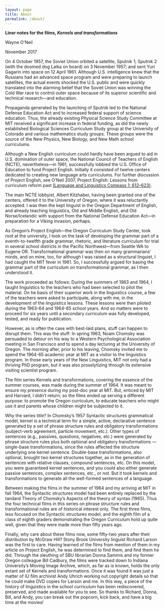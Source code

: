 ```yaml
---
layout: page
title: About
permalink: /about/
---
```

__Liner notes for the films, *Kernels and transformations*__

Wayne O'Neil

November 2017

On 4 October 1957, the Soviet Union orbited a satellite, Sputnik 1; Sputnik 2 (with the doomed dog Laika on board) on 3 November 1957; and sent Yuri Gagarin into space on 12 April 1961. Although U.S. intelligence knew that the Russians had an advanced space program and were preparing to launch satellites, the actual events shocked the U.S. public and were quickly translated into the alarming belief that the Soviet Union was winning the Cold War race to control outer space because of its superior scientific and technical research—and education.

Propaganda generated by the launching of Sputnik led to the National Defense
Education Act and to increased federal support of science education. Thus, the already existing Physical Science Study Committee at MIT received a significant increase in federal funding, as did the newly established Biological Sciences Curriculum Study group at the University of Colorado and various mathematics study groups. These groups were the source of the New Physics, New Biology, and New Math school curriculums.

Although a New English curriculum could hardly have been argued to aid in U.S. domination of outer space, the National Council of Teachers of English (NCTE), nevertheless—in 1961, successfully lobbied the U.S. Office of Education to fund Project English. Initially it consisted of twelve centers dedicated to creating new language arts curriculums. For further discussion of Project English, see O’Neil 2007, Project English: Lessons from curriculum reform past [(Language and Linguistics Compass 1: 612–623)](http://web.mit.edu/waoneil/www/k12/project_final.pdf). 

The main NCTE lobbyist, Albert Kitzhaber, having been granted one of the centers, offered it to the University of Oregon, where it was reluctantly accepted. I was then the kept linguist in the Oregon Department of English, and already teaching linguistics, Old and Middle English, and Old Norse/Icelandic with support from the National Defense Education Act—in preparation for a Viking invasion, perhaps.

As Oregon’s Project English—the Oregon Curriculum Study Center, took root at the university, I took on the task of developing the grammar part of a eventh-to-twelfth grade grammar, rhetoric, and literature curriculum for trial in several school districts in the Pacific Northwest—from Seattle WA to Eugene OR. Transformational grammar was then on many grammarians’ minds, and on mine, too, for although I was raised as a structural linguist, I had caught the MIT fever in 1961. So, I successfully argued for basing the grammar part of the curriculum on transformational grammar, as I then understood it.

The work proceeded as follows: During the summers of 1963 and 1964, I taught linguistics to the teachers who had been selected to pilot the material. On  he basis of their superior work in the linguistics course, a few of the teachers were asked to participate, along with me, in the development of the linguistics lessons. These lessons were then piloted during the 1963-64 and 1964-65 school years. And so matters were to proceed for six years until a secondary curriculum was fully developed, tested, and ready for publication.

However, as is often the case with best-laid plans, stuff can happen to disrupt them. This was the stuff: In spring 1963, Noam Chomsky was persuaded to detour on his way to a Western Psychological Association meeting in San Francisco and to spend a day lecturing at the University of Oregon. The morning after, prior to his leaving, Chomsky invited me to spend the 1964-65 academic year at MIT as a visitor to the linguistics program. In those early years of the New Linguistics, MIT not only had a thriving PhD program, but it was also proselytizing through its extensive visiting scientist program.

The film series Kernels and transformations, covering the essence of the summer courses, was made during the summer of 1964. It was meant to ensure my presence during my post-doc year at MIT. But, enticed by MIT and Harvard, I didn’t return; so the films ended up serving a different purpose: to promote the Oregon curriculum, to educate teachers who might use it and parents whose children might be subjected to it.

Why the series title? In Chomsky’s 1957 Syntactic structures grammatical model, kernel is a technical term for a simple, active, declarative sentence generated by a set of phrase structure rules and obligatory transformations (subject-verb agreement, particle movement, etc.). Other types of sentences (e.g., passives, questions, negatives, etc.) were generated by phrase structure rules plus both optional and obligatory transformations — single-base transformations, since the rules affected the structure underlying one kernel sentence. Double-base transformations, also optional, brought two kernel structures together, as in the generation of sentences with relative clauses, compound sentences, etc. On this model, you were guaranteed kernel sentences, and you could also either generate passive sentences, complex sentences, etc., or not. But it took kernels and transformations to generate all the well-formed sentences of a language.

Between making the films in the summer of 1964 and my arriving at MIT in fall 1964, the Syntactic structures model had been entirely replaced by the  tandard Theory of Chomsky’s Aspects of the theory of syntax (1965). Thus the four technical films in this series on phrase structure rules and transformational rules are of historical interest only. The first three films, less focused on the Syntactic structures model, and the eighth film of a class of eighth graders demonstrating the Oregon Curriculum hold up quite well, given that they were made more than fifty years ago.

Finally, why care about these films now, some fifty-two years after their distribution by McGraw Hill? Stony Brook University linguist Richard Larson was the first to care. Having learned of the films from mention of them in my article on Project English, he was determined to find them, and find them he did. Through the sleuthing of SBU librarian Donna Sammis and my former Oregon colleague Bill Cadbury, the films were tracked down to Indiana University’s Moving Image Archive, which, as far as is known, holds the only extant set of Kernels and transformations. Once it was found it was just a matter of IU film archivist Andy Uhrich working out copyright details so that he could make DVD copies for Larson and me. In this way, a piece of the history of linguistics in the school curriculum has been rediscovered, preserved, and made available for you to see. So thanks to Richard, Donna, Bill, and Andy, you can break out the popcorn, kick back, and have a big time at the movies!


<!-- This is the base Jekyll theme. You can find out more info about customizing your Jekyll theme, as well as basic Jekyll usage documentation at [jekyllrb.com](https://jekyllrb.com/)

You can find the source code for Minima at GitHub:
[jekyll][jekyll-organization] /
[minima](https://github.com/jekyll/minima)

You can find the source code for Jekyll at GitHub:
[jekyll][jekyll-organization] /
[jekyll](https://github.com/jekyll/jekyll)


[jekyll-organization]: https://github.com/jekyll -->
